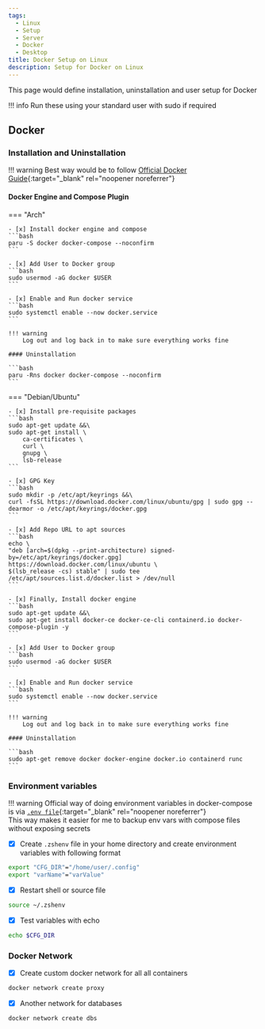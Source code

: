 ```yaml
---
tags:
  - Linux
  - Setup
  - Server
  - Docker
  - Desktop
title: Docker Setup on Linux
description: Setup for Docker on Linux
---
```

This page would define installation, uninstallation and user setup for Docker

!!! info
    Run these using your standard user with sudo if required  


## Docker

### Installation and Uninstallation

!!! warning
    Best way would be to follow [Official Docker Guide](https://docs.docker.com/engine/install/ubuntu/){:target="_blank" rel="noopener noreferrer"}

#### Docker Engine and Compose Plugin

=== "Arch"

    - [x] Install docker engine and compose
    ```bash
    paru -S docker docker-compose --noconfirm
    ```

    - [x] Add User to Docker group
    ```bash
    sudo usermod -aG docker $USER
    ```

    - [x] Enable and Run docker service
    ```bash
    sudo systemctl enable --now docker.service
    ```

    !!! warning
        Log out and log back in to make sure everything works fine

    #### Uninstallation

    ```bash
    paru -Rns docker docker-compose --noconfirm
    ```

=== "Debian/Ubuntu"

    - [x] Install pre-requisite packages
    ```bash
    sudo apt-get update &&\
    sudo apt-get install \
        ca-certificates \
        curl \
        gnupg \
        lsb-release
    ```

    - [x] GPG Key
    ```bash
    sudo mkdir -p /etc/apt/keyrings &&\
    curl -fsSL https://download.docker.com/linux/ubuntu/gpg | sudo gpg --dearmor -o /etc/apt/keyrings/docker.gpg
    ```

    - [x] Add Repo URL to apt sources
    ```bash
    echo \
    "deb [arch=$(dpkg --print-architecture) signed-by=/etc/apt/keyrings/docker.gpg] https://download.docker.com/linux/ubuntu \
    $(lsb_release -cs) stable" | sudo tee /etc/apt/sources.list.d/docker.list > /dev/null
    ```

    - [x] Finally, Install docker engine
    ```bash
    sudo apt-get update &&\
    sudo apt-get install docker-ce docker-ce-cli containerd.io docker-compose-plugin -y
    ```

    - [x] Add User to Docker group
    ```bash
    sudo usermod -aG docker $USER
    ```

    - [x] Enable and Run docker service
    ```bash
    sudo systemctl enable --now docker.service
    ```

    !!! warning
        Log out and log back in to make sure everything works fine

    #### Uninstallation

    ```bash
    sudo apt-get remove docker docker-engine docker.io containerd runc
    ```

### Environment variables

!!! warning
    Official way of doing environment variables in docker-compose is via [`.env file`](https://docs.docker.com/compose/environment-variables/#the-env-file){:target="_blank" rel="noopener noreferrer"}  
    This way makes it easier for me to backup env vars with compose files without exposing secrets

- [x] Create `.zshenv` file in your home directory and create environment variables with following format
```bash title="vim ~/.zshenv"
export "CFG_DIR"="/home/user/.config"
export "varName"="varValue"
```

- [x] Restart shell or source file
```bash
source ~/.zshenv
```

- [x] Test variables with echo
```bash
echo $CFG_DIR
```

### Docker Network

- [x] Create custom docker network for all all containers
```bash
docker network create proxy
```

- [x] Another network for databases
```bash
docker network create dbs
```